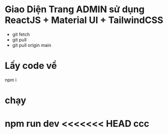 # Giao Diện Trang ADMIN sử dụng ReactJS + Material UI + TailwindCSS
- git fetch
- git pull
- git pull origin main

# Lấy code về
npm i

# chạy
npm run dev
<<<<<<< HEAD
ccc
=======


